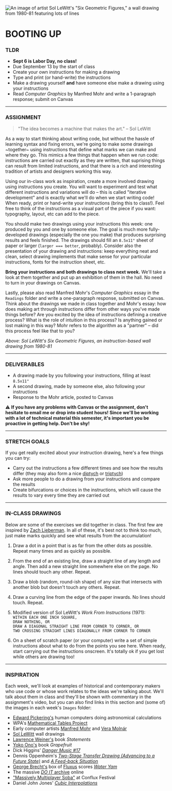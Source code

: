 ![An image of artist Sol LeWitt's "Six Geometric Figures," a wall drawing from 1980-81 featuring lots of lines](https://github.com/jeffThompson/CreativeProgramming1/blob/master/Week00_BootingUp/Images/SolLeWitt_SixGeometricFiguresPlusTwo_1980-81.jpg)

# BOOTING UP  

### TLDR  
* **Sept 6 is Labor Day, no class!**  
* Due September 13 by the start of class  
* Create your own instructions for making a drawing    
* Type and print (or hand-write) the instructions  
* Make a drawing yourself **and** have someone else make a drawing using your instructions  
* Read *Computer Graphics* by Manfred Mohr and write a 1-paragraph response; submit on Canvas  

***

### ASSIGNMENT  

> "The idea becomes a machine that makes the art." – Sol LeWitt  

As a way to start thinking about writing code, but without the hassle of learning syntax and fixing errors, we're going to make some drawings ~together~ using instructions that define what marks we can make and where they go. This mimics a few things that happen when we run code: instructions are carried out exactly as they are written, that suprising things can result from limited instructions, and that there is a rich and interesting tradition of artists and designers working this way. 

Using our in-class work as inspiration, create a more involved drawing using instructions you create. You will want to experiment and test what different instructions and variations will do – this is called "iterative development" and is exactly what we'll do when we start writing code! When ready, print or hand-write your instructions (bring this to class!). Feel free to think of the instructions as a visual part of the piece if you want: typography, layout, etc can add to the piece.

You should make two drawings using your instructions this week: one produced by you and one by someone else. The goal is much more fully-developed drawings (especially the one you make) that produces surprising results and feels finished. The drawings should fill an `8.5x11"` sheet of paper or larger (`larger === better`, probably). Consider also the presentation of your drawing and instructions: keep everything neat and clean, select drawing implements that make sense for your particular instructions, fonts for the instruction sheet, etc.

**Bring your instructions and both drawings to class next week.** We'll take a look at them together and put up an exhibition of them in the hall. No need to turn in your drawings on Canvas.

Lastly, please also read Manfred Mohr's *Computer Graphics* essay in the `Readings` folder and write a one-paragraph response, submitted on Canvas. Think about the drawings we made in class together and Mohr's essay: how does making art through instructions differ from other ways you've made things before? Are you excited by the idea of instructions defining a creative process? What is the role of intuition in this process? Is anything gained or lost making in this way? Mohr refers to the algorithm as a "partner" – did this process feel like that to you?

*Above: Sol LeWitt's *Six Geometric Figures,* an instruction-based wall drawing from 1980-81*

***

### DELIVERABLES    
* A drawing made by you following your instructions, filling at least `8.5x11"`  
* A second drawing, made by someone else, also following your instructions  
* Response to the Mohr article, posted to Canvas  

:warning: **If you have any problems with Canvas or the assignment, don't hesitate to email me or drop into student hours! Since we'll be working with a lot of technical material this semester, it's important you be proactive in getting help. Don't be shy!**

***

### STRETCH GOALS  
If you get really excited about your instruction drawing, here's a few things you can try:

* Carry out the instructions a few different times and see how the results differ (they may also form a nice [diptych](https://en.wikipedia.org/wiki/Diptych) or [triptych](https://en.wikipedia.org/wiki/Triptych))  
* Ask more people to do a drawing from your instructions and compare the results  
* Create bifurcations or choices in the instructions, which will cause the results to vary every time they are carried out  

***

### IN-CLASS DRAWINGS  
Below are some of the exercises we did together in class. The first few are inspired by [Zach Lieberman](http://thesystemis.com). In all of these, it's best not to think too much, just make marks quickly and see what results from the accumulation!

1. Draw a dot in a point that is as far from the other dots as possible. Repeat many times and as quickly as possible.  

2. From the end of an existing line, draw a straight line of any length and angle. Then add a new straight line somewhere else on the page. No lines should touch any other. Repeat.  

3. Draw a blob (random, round-ish shape) of any size that intersects with another blob but doesn't touch any others. Repeat.  

4. Draw a curving line from the edge of the paper inwards. No lines should touch. Repeat.  

5. Modified version of Sol LeWitt's *Work From Instructions* (1971):  
`WITHIN EACH ONE INCH SQUARE,`  
`DRAW NOTHING, OR`  
`DRAW A DIAGONAL STRAIGHT LINE FROM CORNER TO CORNER, OR`  
`TWO CROSSING STRAIGHT LINES DIAGONALLY FROM CORNER TO CORNER`  

6. On a sheet of scratch paper (or your computer) write a set of simple instructions about what to do from the points you see here. When ready, start carrying out the instructions onscreen. It's totally ok if you get lost while others are drawing too!

***

### INSPIRATION  
Each week, we'll look at examples of historical and contemporary makers who use code or whose work relates to the ideas we're talking about. We'll talk about them in class and they'll be shown with commentary in the assignment's video, but you can also find links in this section and (some of) the images in each week's `Images` folder:  

* [Edward Pickering's](https://en.wikipedia.org/wiki/Edward_Charles_Pickering) human computers doing astronomical calculations  
* WPA's [Mathematical Tables Project](https://en.wikipedia.org/wiki/Mathematical_Tables_Project)  
* Early computer artists [Manfred Mohr](https://en.wikipedia.org/wiki/Manfred_Mohr)  and [Vera Molnár](https://en.wikipedia.org/wiki/Vera_Moln%C3%A1r)  
* [Sol LeWitt](https://en.wikipedia.org/wiki/Sol_LeWitt) wall drawings  
* [Lawrence Weiner's](https://en.wikipedia.org/wiki/Lawrence_Weiner) book *Statements*  
* [Yoko Ono's](https://en.wikipedia.org/wiki/Yoko_Ono) book *Grapefruit*  
* Dick Higgins' [*Danger Music #17*](https://www.moma.org/collection/works/127389)  
* Dennis Oppenheim's [*Two-Stage Transfer Drawing (Advancing to a Future State)*](https://www.dennisaoppenheim.org/copy-of-new-page) and [*A Feed-back Situation*](https://www.dennisaoppenheim.org/copy-3-of-new-page)  
* [George Brecht's](https://en.wikipedia.org/wiki/George_Brecht) box of [Fluxus](https://monoskop.org/images/c/c1/Brecht_George_Water_Yam_1963.pdf) scores [*Water Yam*](https://monoskop.org/images/c/c1/Brecht_George_Water_Yam_1963.pdf)  
* The massive [*DO IT* archive](http://projects.e-flux.com/do_it/manuals/0_manual.html) online  
* ["Massively Multiplayer Soba"](http://www.tiltfactor.org/game/massively-multiplayer-urban-games/) at Conflux Festival  
* Daniel John Jones' [*Cubic Interpolations*](http://www.erase.net/weblog/2013-07/cube-interpolations)  

